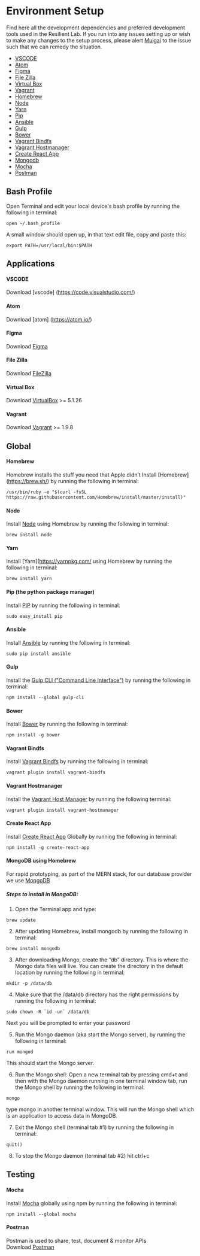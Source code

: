 # Environment Setup
Find here all the development dependencies and preferred development tools used in the Resilient Lab. If you run into any issues setting up or wish to make any changes to the setup process, please alert <a href="mailto:muigai@resilientcoders.org">Muigai</a> to the issue such that we can remedy the situation.

<ul>
    <li><a href="#vscode">VSCODE</a></li>      
    <li><a href="#atom">Atom</a></li>   
    <li><a href="#figma">Figma</a></li>  
    <li><a href="#filezilla">File Zilla</a></li>  
    <li><a href="#virtualbox">Virtual Box</a></li>  
    <li><a href="#vagrant">Vagrant</a></li> 
    <li><a href="#homebrew">Homebrew</a></li>
    <li><a href="#node">Node</a></li>  
    <li><a href="#yarn">Yarn</a></li>   
    <li><a href="#pip">Pip</a></li>   
    <li><a href="#ansible">Ansible</a></li>   
    <li><a href="#gulp">Gulp</a></li>   
    <li><a href="#bower">Bower</a></li>   
    <li><a href="#vagrantbindfs">Vagrant Bindfs</a></li>   
    <li><a href="#vagranthostmanager">Vagrant Hostmanager</a></li>   
    <li><a href="#createreactapp">Create React App</a></li>   
    <li><a href="#mongodb">Mongodb</a></li>   
    <li><a href="#mocha">Mocha</a></li>   
    <li><a href="#postman">Postman</a></li>
</ul>

## Bash Profile
Open Terminal and edit your local device's bash profile by running the following in terminal:
```
open ~/.bash_profile
```
A small window should open up, in that text edit file, copy and paste this:
```
export PATH=/usr/local/bin:$PATH
```

## Applications

#### <span id="vscode">VSCODE</span>
Download [vscode] (https://code.visualstudio.com/)

#### <span id="atom">Atom</span>
Download [atom] (https://atom.io/)

#### <span id="#figma">Figma</span>
Download [Figma](https://www.figma.com/downloads)

#### <span id="#filezilla">File Zilla</span>
Download [FileZilla](https://filezilla-project.org/download.php?type=client)

#### <span id="#virtualbox">Virtual Box</span>
Download [VirtualBox](https://www.virtualbox.org/wiki/Downloads) >= 5.1.26

#### <span id="#vagrant">Vagrant</span>
Download [Vagrant](https://www.vagrantup.com/downloads.html) >= 1.9.8

## Global

#### <span id="#homebrew">Homebrew</span>
Homebrew installs the stuff you need that Apple didn’t
Install [Homebrew] (https://brew.sh/) by running the following in terminal:
```
/usr/bin/ruby -e "$(curl -fsSL https://raw.githubusercontent.com/Homebrew/install/master/install)"
```

#### <span id="#node">Node</span>
Install [Node](https://nodejs.org) using Homebrew by running the following in terminal:
```
brew install node
```

#### <span id="#yarn">Yarn</span>
Install [Yarn](https://yarnpkg.com/ using Homebrew by running the following in terminal:
```
brew install yarn
```

#### <span id="#pip">Pip (the python package manager)</span>
Install [PIP](http://docs.ansible.com/ansible/latest/intro_installation.html#latest-releases-via-pip) by running the following in terminal:
```
sudo easy_install pip
```

#### <span id="#ansible">Ansible</span>
Install [Ansible](http://docs.ansible.com/ansible/latest/intro_installation.html#latest-releases-via-pip) by running the following in terminal:
```
sudo pip install ansible
```

#### <span id="#gulp">Gulp</span>
Install the [Gulp CLI ("Command Line Interface")](https://gulpjs.com/) by running the following in terminal:
```
npm install --global gulp-cli
```

#### <span id="#bower">Bower</span>
Install [Bower](https://bower.io/) by running the following in terminal:
```
npm install -g bower
```

#### <span id="#vagrantbindfs">Vagrant Bindfs</span>
Install [Vagrant Bindfs]() by running the following in terminal:
```
vagrant plugin install vagrant-bindfs
```

#### <span id="#vagranthostmanager">Vagrant Hostmanager</span>
Install the [Vagrant Host Manager](https://github.com/devopsgroup-io/vagrant-hostmanager) by running the following terminal:
```
vagrant plugin install vagrant-hostmanager
```
#### <span id="#createreactapp">Create React App</span>
Install [Create React App](https://github.com/facebookincubator/create-react-app) Globally by running the following in terminal:
```
npm install -g create-react-app
```

#### <span id="#mongodb">MongoDB using Homebrew</span>
For rapid prototyping, as part of the MERN stack, for our database provider we use [MongoDB](https://www.mongodb.com/)

##### Steps to install in MongoDB:
1. Open the Terminal app and type: 
```
brew update
```

2. After updating Homebrew, install mongodb by running the following in terminal:
```
brew install mongodb
```

3. After downloading Mongo, create the “db” directory. This is where the Mongo data files will live. You can create the directory in the default location by running the following in terminal:
```
mkdir -p /data/db
```
4. Make sure that the /data/db directory has the right permissions by running the following in terminal:
```
sudo chown -R `id -un` /data/db
```
Next you will be prompted to enter your password

5. Run the Mongo daemon (aka start the Mongo server), by running the following in terminal:
``` 
run mongod
``` 
This should start the Mongo server.

6. Run the Mongo shell: 
Open a new terminal tab by pressing cmd+t and then with the Mongo daemon running in one terminal window tab, run the Mongo shell by running the following in terminal:
```
mongo
```
type mongo in another terminal window. This will run the Mongo shell which is an application to access data in MongoDB.

7. Exit the Mongo shell (terminal tab #1) by running the following in terminal:
```
quit()
```

8. To stop the Mongo daemon (terminal tab #2) hit ctrl+c

## Testing

#### <span id="#mocha">Mocha</span>
Install [Mocha](https://mochajs.org/) globally using npm by running the following in terminal:
```
npm install --global mocha
```

#### <span id="#postman">Postman</span>
Postman is used to share, test, document & monitor APIs  
Download [Postman](https://www.getpostman.com/)

